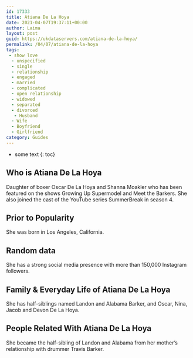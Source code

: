 ```yaml
---
id: 17333
title: Atiana De La Hoya
date: 2021-04-07T19:37:11+00:00
author: Laima
layout: post
guid: https://ukdataservers.com/atiana-de-la-hoya/
permalink: /04/07/atiana-de-la-hoya
tags:
 - show love
  - unspecified
  - single
  - relationship
  - engaged
  - married
  - complicated
  - open relationship
  - widowed
  - separated
  - divorced
   - Husband
  - Wife
  - Boyfriend
  - Girlfriend
category: Guides
---
```


* some text
{: toc}


## Who is Atiana De La Hoya
                  
                  
                  
Daughter of boxer Oscar De La Hoya and Shanna Moakler who has been featured on the shows Growing Up Supermodel and Meet the Barkers. She also joined the cast of the YouTube series SummerBreak in season 4.
                  
              
            
              
            
                
                
                
## Prior to Popularity
                  
                  
                  
She was born in Los Angeles, California.
                  
              
            
              
            
                
                
                
## Random data
                  
                  
                  
She has a strong social media presence with more than 150,000 Instagram followers.
                  
              
            
              
            
                
                
                
## Family & Everyday Life of Atiana De La Hoya
                  
                  
                  
She has half-siblings named Landon and Alabama Barker, and Oscar, Nina, Jacob and Devon De La Hoya.
                  
              
            
              
            
                
                
                
## People Related With Atiana De La Hoya
                  
                  
                  
She became the half-sibling of Landon and Alabama from her mother&#8217;s relationship with drummer Travis Barker.
                  
              
            
              
            
                
              
            
              
              
            
            
              
            
          
          
          